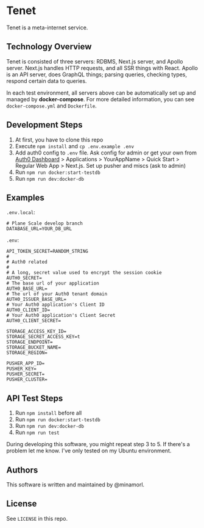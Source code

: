# Tenet

Tenet is a meta-internet service.

## Technology Overview

Tenet is consisted of three servers: RDBMS, Next.js server, and Apollo server. Next.js handles HTTP requests, and all SSR things with React. Apollo is an API server, does GraphQL things; parsing queries, checking types, respond certain data to queries.

In each test environment, all servers above can be automatically set up and managed by **docker-compose**. For more detailed information, you can see `docker-compose.yml` and `Dockerfile`.

## Development Steps

1. At first, you have to clone this repo
2. Execute `npm install` and `cp .env.example .env`
3. Add auth0 config to `.env` file. Ask config for admin or get your own from [Auth0 Dashboard](https://manage.auth0.com) > Applications > YourAppName > Quick Start > Regular Web App > Next.js. Set up pusher and miscs (ask to admin)
4. Run `npm run docker:start-testdb`
5. Run `npm run dev:docker-db` 

## Examples

`.env.local`:

```
# Plane Scale develop branch
DATABASE_URL=YOUR_DB_URL
```

`.env`:
```
API_TOKEN_SECRET=RANDOM_STRING
#
# Auth0 related
#
# A long, secret value used to encrypt the session cookie
AUTH0_SECRET=
# The base url of your application
AUTH0_BASE_URL=
# The url of your Auth0 tenant domain
AUTH0_ISSUER_BASE_URL=
# Your Auth0 application's Client ID
AUTH0_CLIENT_ID=
# Your Auth0 application's Client Secret
AUTH0_CLIENT_SECRET=

STORAGE_ACCESS_KEY_ID=
STORAGE_SECRET_ACCESS_KEY=t
STORAGE_ENDPOINT=
STORAGE_BUCKET_NAME=
STORAGE_REGION=

PUSHER_APP_ID=
PUSHER_KEY=
PUSHER_SECRET=
PUSHER_CLUSTER=
```

## API Test Steps

1. Run `npm install` before all
2. Run `npm run docker:start-testdb`
3. Run `npm run dev:docker-db`
4. Run `npm run test`

During developing this software, you might repeat step 3 to 5. If there's a problem let me know. I've only tested on my Ubuntu environment.

## Authors

This software is written and maintained by @minamorl.

## License

See `LICENSE` in this repo.
